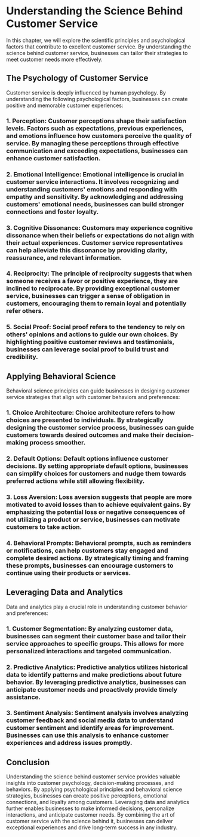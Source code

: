Understanding the Science Behind Customer Service
============================================================

In this chapter, we will explore the scientific principles and psychological factors that contribute to excellent customer service. By understanding the science behind customer service, businesses can tailor their strategies to meet customer needs more effectively.

The Psychology of Customer Service
----------------------------------

Customer service is deeply influenced by human psychology. By understanding the following psychological factors, businesses can create positive and memorable customer experiences:

### 1. **Perception**: Customer perceptions shape their satisfaction levels. Factors such as expectations, previous experiences, and emotions influence how customers perceive the quality of service. By managing these perceptions through effective communication and exceeding expectations, businesses can enhance customer satisfaction.

### 2. **Emotional Intelligence**: Emotional intelligence is crucial in customer service interactions. It involves recognizing and understanding customers' emotions and responding with empathy and sensitivity. By acknowledging and addressing customers' emotional needs, businesses can build stronger connections and foster loyalty.

### 3. **Cognitive Dissonance**: Customers may experience cognitive dissonance when their beliefs or expectations do not align with their actual experiences. Customer service representatives can help alleviate this dissonance by providing clarity, reassurance, and relevant information.

### 4. **Reciprocity**: The principle of reciprocity suggests that when someone receives a favor or positive experience, they are inclined to reciprocate. By providing exceptional customer service, businesses can trigger a sense of obligation in customers, encouraging them to remain loyal and potentially refer others.

### 5. **Social Proof**: Social proof refers to the tendency to rely on others' opinions and actions to guide our own choices. By highlighting positive customer reviews and testimonials, businesses can leverage social proof to build trust and credibility.

Applying Behavioral Science
---------------------------

Behavioral science principles can guide businesses in designing customer service strategies that align with customer behaviors and preferences:

### 1. **Choice Architecture**: Choice architecture refers to how choices are presented to individuals. By strategically designing the customer service process, businesses can guide customers towards desired outcomes and make their decision-making process smoother.

### 2. **Default Options**: Default options influence customer decisions. By setting appropriate default options, businesses can simplify choices for customers and nudge them towards preferred actions while still allowing flexibility.

### 3. **Loss Aversion**: Loss aversion suggests that people are more motivated to avoid losses than to achieve equivalent gains. By emphasizing the potential loss or negative consequences of not utilizing a product or service, businesses can motivate customers to take action.

### 4. **Behavioral Prompts**: Behavioral prompts, such as reminders or notifications, can help customers stay engaged and complete desired actions. By strategically timing and framing these prompts, businesses can encourage customers to continue using their products or services.

Leveraging Data and Analytics
-----------------------------

Data and analytics play a crucial role in understanding customer behavior and preferences:

### 1. **Customer Segmentation**: By analyzing customer data, businesses can segment their customer base and tailor their service approaches to specific groups. This allows for more personalized interactions and targeted communication.

### 2. **Predictive Analytics**: Predictive analytics utilizes historical data to identify patterns and make predictions about future behavior. By leveraging predictive analytics, businesses can anticipate customer needs and proactively provide timely assistance.

### 3. **Sentiment Analysis**: Sentiment analysis involves analyzing customer feedback and social media data to understand customer sentiment and identify areas for improvement. Businesses can use this analysis to enhance customer experiences and address issues promptly.

Conclusion
----------

Understanding the science behind customer service provides valuable insights into customer psychology, decision-making processes, and behaviors. By applying psychological principles and behavioral science strategies, businesses can create positive perceptions, emotional connections, and loyalty among customers. Leveraging data and analytics further enables businesses to make informed decisions, personalize interactions, and anticipate customer needs. By combining the art of customer service with the science behind it, businesses can deliver exceptional experiences and drive long-term success in any industry.
